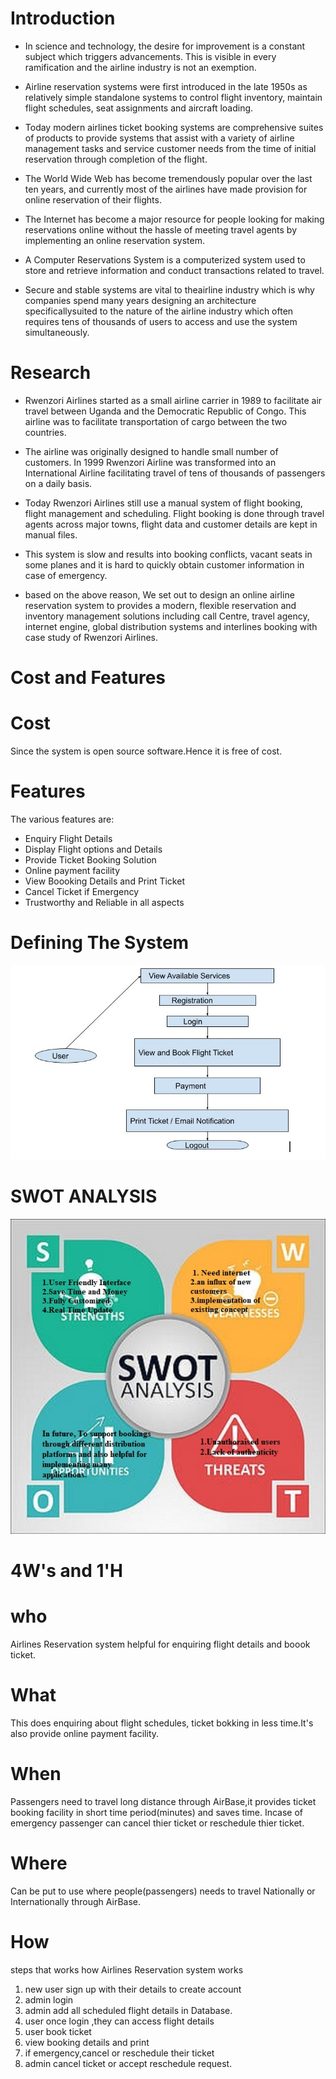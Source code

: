 # Introduction

 - In science and technology, the desire for improvement is a constant subject which triggers
   advancements. This is visible in every ramification and the airline industry is not an exemption.
- Airline reservation systems were first introduced in the late 1950s as relatively simple standalone
  systems to control flight inventory, maintain flight schedules, seat assignments and aircraft
  loading. 
-  Today modern airlines ticket booking systems are comprehensive suites of products to
provide systems that assist with a variety of airline management tasks and service customer
needs from the time of initial reservation through completion of the flight.
- The World Wide Web has become tremendously popular over the last ten years, and currently
most of the airlines have made provision for online reservation of their flights. 
- The Internet has become a major resource for people looking for making reservations online without 
 the hassle of meeting travel agents by implementing an online reservation system. 

- A Computer Reservations System is a computerized system used to store and retrieve
information and conduct transactions related to travel.
- Secure and stable systems are vital to theairline industry which is why companies spend many years 
designing an architecture specificallysuited to the nature of the airline industry which often requires 
tens of thousands of users to access and use the system simultaneously.

# Research
- Rwenzori Airlines started as a small airline carrier in 1989 to facilitate air travel between Uganda
and the Democratic Republic of Congo. This airline was to facilitate transportation of cargo between the two countries.
- The airline was originally designed to handle small number of customers. In 1999 Rwenzori Airline was transformed into
   an International Airline facilitating travel of tens of thousands of passengers on a daily basis.
 
- Today Rwenzori Airlines still use a manual system of flight booking, flight management and scheduling. Flight booking is done
through travel agents across major towns, flight data and customer details are kept in manual files. 
- This system is slow and results into booking conflicts, vacant seats in some planes and it is
hard to quickly obtain customer information in case of emergency. 
- based on the above reason, We set out to design an online airline reservation system to provides a modern, flexible
reservation and inventory management solutions including call Centre, travel agency, internet
engine, global distribution systems and interlines booking with case study of Rwenzori Airlines.
# Cost and Features
# Cost
 Since the system is open source software.Hence it is free of cost.
# Features
 The various features are:
 - Enquiry Flight Details
 - Display Flight options and Details 
 - Provide Ticket Booking Solution
 - Online payment facility
 - View Boooking Details and Print Ticket
 - Cancel Ticket if Emergency
 - Trustworthy and Reliable in all aspects
 
 # Defining The System
 ![system](https://github.com/RajashekerEajjagiri/Intern-Mini-Project/blob/5578525111a2074b7efb3186fe46e175f48b7a6c/Requirements/Systemdesign.JPG)
 # SWOT ANALYSIS
 ![swot](https://github.com/RajashekerEajjagiri/Airlines_Reservation-System/blob/76fa6ea685949a6104506b12b03adb159b4ab320/1_Requirements/swot.jpg)
 # 4W's and 1'H
 # who
 Airlines Reservation system helpful for enquiring flight details and boook ticket.
 # What
 This does enquiring about flight schedules, ticket bokking in less time.It's also provide online payment facility.
 # When
 Passengers need to travel long distance through AirBase,it provides ticket booking facility in short time period(minutes) and saves time. Incase of emergency passenger
 can cancel thier ticket or reschedule thier ticket.
 # Where
 Can be put to use where people(passengers) needs to travel Nationally or Internationally through AirBase.
 # How
 steps that works how Airlines Reservation system works
 1. new user sign up with their details to create account
 2. admin login
 3. admin add all scheduled flight details in Database.
 4. user once login ,they can access flight details
 5. user book ticket
 6. view booking details and print
 7. if emergency,cancel or reschedule their ticket
 8. admin cancel ticket or accept reschedule request.
 
